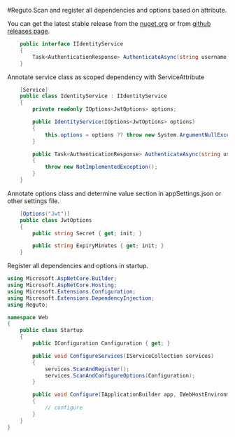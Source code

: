 #Reguto
Scan and register all dependencies and options based on attribute.

You can get the latest stable release from the [nuget.org](http://www.nuget.org/packages/reguto) or from [github releases page](https://github.com/salmanbasmechi/reguto/releases).

```C#
    public interface IIdentityService
    {
        Task<AuthenticationResponse> AuthenticateAsync(string username, string password);
    }
```

Annotate service class as scoped dependency with ServiceAttribute
```C#
    [Service]
    public class IdentityService : IIdentityService
    {
        private readonly IOptions<JwtOptions> options;

        public IdentityService(IOptions<JwtOptions> options)
        {
            this.options = options ?? throw new System.ArgumentNullException(nameof(options));
        }

        public Task<AuthenticationResponse> AuthenticateAsync(string username, string password)
        {
            throw new NotImplementedException();
        }
    }
```

Annotate options class and determine value section in appSettings.json or other settings file.
```C#
    [Options("Jwt")]
    public class JwtOptions
    {
        public string Secret { get; init; }

        public string ExpiryMinutes { get; init; }
    }
```

Register all dependencies and options in startup.
```C#
using Microsoft.AspNetCore.Builder;
using Microsoft.AspNetCore.Hosting;
using Microsoft.Extensions.Configuration;
using Microsoft.Extensions.DependencyInjection;
using Reguto;

namespace Web
{
    public class Startup
    {
        public IConfiguration Configuration { get; }

        public void ConfigureServices(IServiceCollection services)
        {
            services.ScanAndRegister();
            services.ScanAndConfigureOptions(Configuration);
        }

        public void Configure(IApplicationBuilder app, IWebHostEnvironment env)
        {
            // configure
        }
    }
}
```
